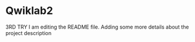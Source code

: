 # Qwiklab2
3RD TRY 
I am editing the README file. Adding some more details about the project description

